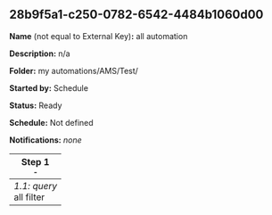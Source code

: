 ## 28b9f5a1-c250-0782-6542-4484b1060d00

**Name** (not equal to External Key)**:** all automation

**Description:** n/a

**Folder:** my automations/AMS/Test/

**Started by:** Schedule

**Status:** Ready

**Schedule:** Not defined

**Notifications:** _none_


| Step 1<br>_<small>-</small>_ |
| --- |
| _1.1: query_<br>all filter |
